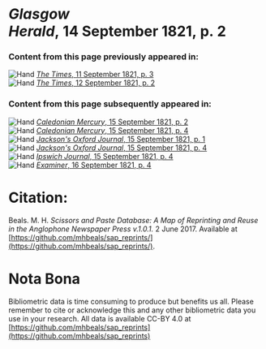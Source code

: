 # *Glasgow Herald*, 14 September 1821, p. 2  
  
### Content from this page previously appeared in:  
![Hand](http://scissorsandpaste.net/wp-content/uploads/2017/06/smallhandpointer.png) [*The Times*, 11 September 1821, p. 3](https://mhbeals.github.io/sap_html/The-Times/The-Times-11-September-1821-p-3)  
![Hand](http://scissorsandpaste.net/wp-content/uploads/2017/06/smallhandpointer.png) [*The Times*, 12 September 1821, p. 2](https://mhbeals.github.io/sap_html/The-Times/The-Times-12-September-1821-p-2)  
  
### Content from this page subsequently appeared in:  
![Hand](http://scissorsandpaste.net/wp-content/uploads/2017/06/smallhandpointer.png) [*Caledonian Mercury*, 15 September 1821, p. 2](https://mhbeals.github.io/sap_html/Caledonian-Mercury/Caledonian-Mercury-15-September-1821-p-2)  
![Hand](http://scissorsandpaste.net/wp-content/uploads/2017/06/smallhandpointer.png) [*Caledonian Mercury*, 15 September 1821, p. 4](https://mhbeals.github.io/sap_html/Caledonian-Mercury/Caledonian-Mercury-15-September-1821-p-4)  
![Hand](http://scissorsandpaste.net/wp-content/uploads/2017/06/smallhandpointer.png) [*Jackson's Oxford Journal*, 15 September 1821, p. 1](https://mhbeals.github.io/sap_html/Jackson's-Oxford-Journal/Jackson's-Oxford-Journal-15-September-1821-p-1)  
![Hand](http://scissorsandpaste.net/wp-content/uploads/2017/06/smallhandpointer.png) [*Jackson's Oxford Journal*, 15 September 1821, p. 4](https://mhbeals.github.io/sap_html/Jackson's-Oxford-Journal/Jackson's-Oxford-Journal-15-September-1821-p-4)  
![Hand](http://scissorsandpaste.net/wp-content/uploads/2017/06/smallhandpointer.png) [*Ipswich Journal*, 15 September 1821, p. 4](https://mhbeals.github.io/sap_html/Ipswich-Journal/Ipswich-Journal-15-September-1821-p-4)  
![Hand](http://scissorsandpaste.net/wp-content/uploads/2017/06/smallhandpointer.png) [*Examiner*, 16 September 1821, p. 4](https://mhbeals.github.io/sap_html/Examiner/Examiner-16-September-1821-p-4)  


# Citation: 

Beals. M. H. *Scissors and Paste Database: A Map of Reprinting and Reuse in the Anglophone Newspaper Press v.1.0.1.* 2 June 2017. Available at [https://github.com/mhbeals/sap_reprints/](https://github.com/mhbeals/sap_reprints/). 

# Nota Bona

Bibliometric data is time consuming to produce but benefits us all. Please remember to cite or acknowledge this and any other bibliometric data you use in your research. All data is available CC-BY 4.0 at [https://github.com/mhbeals/sap_reprints](https://github.com/mhbeals/sap_reprints)